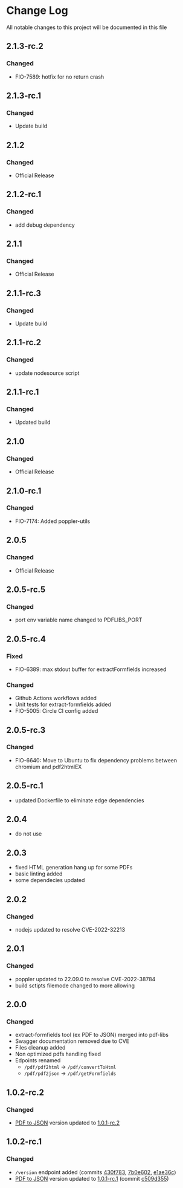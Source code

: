 # Change Log
All notable changes to this project will be documented in this file

## 2.1.3-rc.2
### Changed
 - FIO-7589: hotfix for no return crash

## 2.1.3-rc.1
### Changed
 - Update build

## 2.1.2
### Changed
 - Official Release

## 2.1.2-rc.1
### Changed
 - add debug dependency

## 2.1.1
### Changed
 - Official Release

## 2.1.1-rc.3
### Changed
 - Update build

## 2.1.1-rc.2
### Changed
 - update nodesource script

## 2.1.1-rc.1
### Changed
 - Updated build
   
## 2.1.0
### Changed
 - Official Release

## 2.1.0-rc.1
### Changed
 - FIO-7174: Added poppler-utils
   
## 2.0.5
### Changed
 - Official Release
   
## 2.0.5-rc.5
### Changed
 - port env variable name changed to PDFLIBS_PORT
## 2.0.5-rc.4
### Fixed
 - FIO-6389: max stdout buffer for extractFormfields increased
### Changed
 - Github Actions workflows added
 - Unit tests for extract-formfields added
 - FIO-5005: Circle CI config added
## 2.0.5-rc.3
### Changed
 - FIO-6640: Move to Ubuntu to fix dependency problems between chromium and pdf2htmlEX

## 2.0.5-rc.1
- updated Dockerfile to eliminate edge dependencies

## 2.0.4
- do not use

## 2.0.3
- fixed HTML generation hang up for some PDFs
- basic linting added
- some dependecies updated
## 2.0.2
### Changed
- nodejs updated to resolve CVE-2022-32213

## 2.0.1
### Changed
- poppler updated to 22.09.0 to resolve CVE-2022-38784
- build sctipts filemode changed to more allowing

## 2.0.0
### Changed
- extract-formfields tool (ex PDF to JSON) merged into pdf-libs
- Swagger documentation removed due to CVE
- Files cleanup added
- Non optimized pdfs handling fixed
- Edpoints renamed
  - `/pdf/pdf2html` -> `/pdf/convertToHtml`
  - `/pdf/pdf2json` -> `/pdf/getFormfields`

## 1.0.2-rc.2
### Changed
- [PDF to JSON](https://gitlab.com/formio/pdf-to-json) version updated to [1.0.1-rc.2](https://gitlab.com/formio/pdf-to-json/-/tree/1.0.1-rc.2)

## 1.0.2-rc.1
### Changed
- `/version` endpoint added (commits [430f783](https://gitlab.com/formio/pdf-libs/-/commit/430f78e9be97a96dee532d4b085eca18389f9b15), [7b0e602](https://gitlab.com/formio/pdf-libs/-/commit/7b0e602b2f814acebc9cd31e38365d0a84accb12), [e1ae36c](https://gitlab.com/formio/pdf-libs/-/commit/e1ae36c3cbb4e27af96b897f82bac36fb60a76bc))
- [PDF to JSON](https://gitlab.com/formio/pdf-to-json) version updated to [1.0.1-rc.1](https://gitlab.com/formio/pdf-to-json/-/tree/1.0.1-rc.1) (commit [c509d355](https://gitlab.com/formio/pdf-libs/-/commit/c509d35523fda3992ff925f24b1d60bc8b9b00a0))
